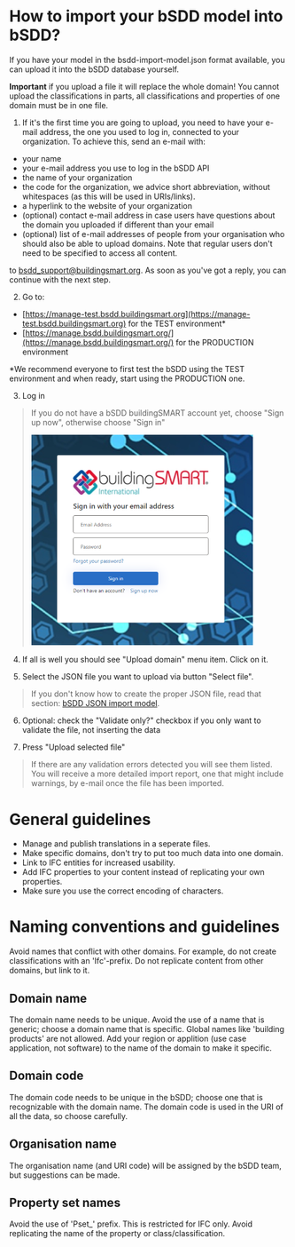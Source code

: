 # How to import your bSDD model into bSDD?

If you have your model in the bsdd-import-model.json format available, you can upload it into the bSDD database yourself.

**Important** if you upload a file it will replace the whole domain! You cannot upload the classifications in parts, all classifications and properties of one domain must be in one file.

1. If it's the first time you are going to upload, you need to have your e-mail address, the one you used to log in, connected to your organization. To achieve this, send an e-mail with:
- your name
- your e-mail address you use to log in the bSDD API
- the name of your organization
- the code for the organization, we advice short abbreviation, without whitespaces (as this will be used in URIs/links).
- a hyperlink to the website of your organization
- (optional) contact e-mail address in case users have questions about the domain you uploaded if different than your email
- (optional) list of e-mail addresses of people from your organisation who should also be able to upload domains. Note that regular users don't need to be specified to access all content.

to <a href="mailto:bsdd_support@buildingsmart.org">bsdd_support@buildingsmart.org</a>.
As soon as you've got a reply, you can continue with the next step.

2. Go to:
-  [https://manage-test.bsdd.buildingsmart.org](https://manage-test.bsdd.buildingsmart.org) for the TEST environment*
-  [https://manage.bsdd.buildingsmart.org/](https://manage.bsdd.buildingsmart.org/) for the PRODUCTION environment

*We recommend everyone to first test the bSDD using the TEST environment and when ready, start using the PRODUCTION one.

3. Log in

> If you do not have a bSDD buildingSMART account yet, choose "Sign up now", otherwise choose "Sign in"
> 
> <img src="/Documentation/graphics/Screenshot_03_signupsignin.png" alt="Signup/signin" style="width: 400px">

4. If all is well you should see "Upload domain" menu item. Click on it.

5. Select the JSON file you want to upload via button "Select file".
> If you don't know how to create the proper JSON file, read that section: [bSDD JSON import model](/Documentation/bSDD%20JSON%20import%20model.md).

6. Optional: check the "Validate only?" checkbox if you only want to validate the file, not inserting the data

7. Press "Upload selected file"

> If there are any validation errors detected you will see them listed. You will receive a more detailed import report, one that might include warnings, by e-mail once the file has been imported.

# General guidelines

- Manage and publish translations in a seperate files.
- Make specific domains, don't try to put too much data into one domain.
- Link to IFC entities for increased usability.
- Add IFC properties to your content instead of replicating your own properties.
- Make sure you use the correct encoding of characters. 

# Naming conventions and guidelines
Avoid names that conflict with other domains. For example, do not create classifications with an 'Ifc'-prefix. Do not replicate content from other domains, but link to it. 

## Domain name
The domain name needs to be unique. Avoid the use of a name that is generic; choose a domain name that is specific. Global names like 'building products' are not allowed. Add your region or applition (use case application, not software) to the name of the domain to make it specific.

## Domain code
The domain code needs to be unique in the bSDD; choose one that is recognizable with the domain name.
The domain code is used in the URI of all the data, so choose carefully. 

## Organisation name
The organisation name (and URI code) will be assigned by the bSDD team, but suggestions can be made.

## Property set names
Avoid the use of 'Pset_' prefix. This is restricted for IFC only.
Avoid replicating the name of the property or class/classification.
